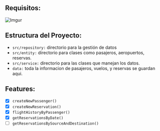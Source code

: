 ## Requisitos:

![Imgur](https://i.imgur.com/HHY7837.png)

## Estructura del Proyecto:

- `src/repository:` directorio para la gestión de datos
- `src/entity:` directorio para clases como pasajeros, aeropuertos, reservas.
- `src/service:` directorio para las clases que manejan los datos.
- `data:` toda la informacion de pasajeros, vuelos, y reservas se guardan aqui.

## Features:

- [x] `createNewPassenger()`
- [x] `createNewReservation()`
- [x] `flightHistoryByPassenger()`
- [x] `getReservationsByDate()`
- [ ] `getReservationsBySourceAndDestination()`
